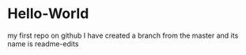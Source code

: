 # Hello-World
my first repo on github
I have created a branch from the master and its name is readme-edits

